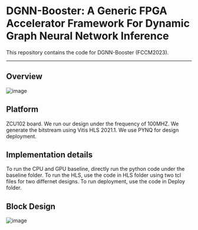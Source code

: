 # DGNN-Booster: A Generic FPGA Accelerator Framework For Dynamic Graph Neural Network Inference
This repository contains the code for DGNN-Booster (FCCM2023).

---

## Overview

![image](https://github.com/hchen799/DGNN_FPGA_accelerator/blob/main/optimized_FPGA_design.jpg)

## Platform

ZCU102 board. We run our design under the frequency of 100MHZ. We generate the bitstream using Vitis HLS 2021.1. We use PYNQ for design deployment. 

## Implementation details
To run the CPU and GPU baseline, directly run the python code under the baseline folder.
To run the HLS, use the code in HLS folder using two tcl files for two differnet designs. 
To run deployment, use the code in Deploy folder.

## Block Design
![image](https://github.com/hchen799/DGNN_FPGA_accelerator/blob/main/block_diagram.png)
